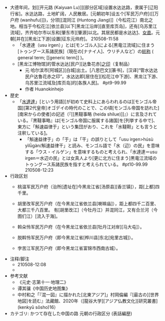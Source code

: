 - 大德年间，划[[开元路 (Kaiyuan Lu)]][部分区域]设置水达达路，隶属于[辽阳行省]。水达达路，土地旷阔，人民散居。[元朝初年]设五个[军民万户府]([[万户府 (wanhufu)]])，分领[[混同江 (Huntong Jiang)]]（今松花江）南北之地。相当于今松花江[依兰县]以下[黑龙江沿岸][直至库页岛]，还有[乌苏里江流域]，齐齐哈尔市以东和[肇东市][肇源]以北。其居民都是水达达[1](((8Ydq-X8Js)))、[女直]([[Jurchen]])。元朝[并在][黑龙江下游]设置[征东元帅府]。
210508-11:58
    - 「水達達（usu irgen）」とは[モンゴル人]による[黒竜江流域]に住まう[トゥングース系諸民族]（現在の[ナナイ人]、ウリチ人など）の[総称](soushou) ( general term; [[generic term]] )。
    - [黑龙江博物馆]的管水达达[民户][达鲁花赤][之印](https://zh.wikipedia.org/wiki/File:%E7%AE%A1%E6%B0%B4%E8%BE%BE%E8%BE%BE%E6%B0%91%E6%88%B7%E8%BE%BE%E9%B2%81%E8%8A%B1%E8%B5%A4%E4%B9%8B%E5%8D%B0_%E5%A4%8D%E5%88%B6%E5%93%81.jpg)（复制品）
        - 元 哈尔滨市[阿城区][白城]出土。[八思巴文][篆书]，[汉译]“管水达达民户达鲁花赤之印”。水达达即[居住在][松花江中下游]、黑龙江下游、乌苏里江流域及[库页岛]的[各族人民]。 #pt9-99.99
        - 作者	Huanokinhejo
- 歴史
    - 「[水達達](https://ja.wikipedia.org/wiki/%E6%B0%B4%E9%81%94%E9%81%94%E8%B7%AF)」[という用語][が初めて史料上にあらわれるのは][モンゴル帝国][第2代皇帝]オゴデイの時代のことで、この頃[モンゴル帝国を訪れた][南宋からの使者]の記述（『[[黒韃事略 (heida shilue)]]』）に言及されている。『黒韃事略』は[モンゴル帝国に服属する諸国]を[列挙する中で]、東方に「斛速益律于」という集団がおり、これを「水韃靼」とも言うと注釈している[1](((qkICuw9Ug)))。
        - 「斛速益律于」の「于」は「干」の誤りとして「usu irgen>húsù yìlǜgàn/斛速益律干」と読み、モンゴル語で「水（辺）の民」を意味する「ウス・イルゲン」を意味するものと考えられ、「水達達＝usu irgen＝水辺の民」とは女真人より[更に北方に住まう]黒竜江流域のトゥングース系諸民族を指すと考えられている。 #pt10-99.99
210508-12:23
- 行政区划
    - 桃温军民万户府（治所[遗址在]今黑龙江省[汤原县][香兰镇]），距[上都]四千里。
    - 胡里改军民万户府（在今黑龙江省依兰县[喇嘛庙]），距上都四千二百里、大都三千八百里。 有[胡里改江]（今牡丹江）并混同江，又有合兰河（今图们江）[流入于海]。
    - 斡朵怜军民万户府（在今黑龙江省依兰县[牡丹江对岸][马大屯]）。

    - 脱斡怜军民万户府（即今黑龙江省[桦川县]东北[宛里古城]）。

    - 孛苦江军民万户府（即今黑龙江省富锦市西南古城）。
- 注释/脚注
    - [1]: 水鞑靼，元朝对黑龙江下游﹑乌苏里江流域以至[朝鲜东北部][沿海居住]的[以渔猎为生]的部落﹑部族的[泛称]。
210508-12:08
    - [1]: 『黒韃事略』,「其残虐諸国、已破而無争者……[東曰][高麗]。曰[遼東萬奴]……。曰**斛速益律于**、水韃靼」
- 参考文献
    - 《元史·志第十一·地理二》
    - 谭其骧《中国历史地图集》
    - 中村和之「『混一図』に描かれた[北東アジア]」村岡倫編『[最古の][世界地図]を読む』法藏館、2020年（[龍谷大学][アジア仏教文化][研究叢書](kenkyū sōsho)16）
- カテゴリ: かつて存在した中国の路 元朝の行政区分 (表話編歴)

